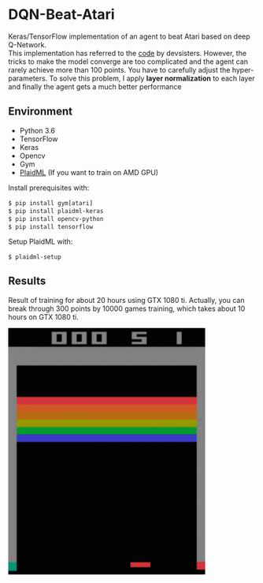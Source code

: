 # DQN-Beat-Atari
Keras/TensorFlow implementation of an agent to beat Atari based on deep Q-Network.  
This implementation has referred to the [code](https://github.com/devsisters/DQN-tensorflow.git) by devsisters.
However, the tricks to make the model converge are too complicated and the agent can rarely achieve more than 100 points. You have to carefully adjust the hyper-parameters. 
To solve this problem, I apply **layer normalization** to each layer and finally the agent gets a much better performance

## Environment
- Python 3.6
- TensorFlow  
- Keras  
- Opencv  
- Gym
- [PlaidML](https://github.com/plaidml/plaidml) (If you want to train on AMD GPU)


Install prerequisites with:

    $ pip install gym[atari]
    $ pip install plaidml-keras
    $ pip install opencv-python
    $ pip install tensorflow

Setup PlaidML with:

    $ plaidml-setup
    

## Results

Result of training for about 20 hours using GTX 1080 ti.
Actually, you can break through 300 points by 10000 games training, which takes about 10 hours on GTX 1080 ti.

![best](BeatAtari.gif)

